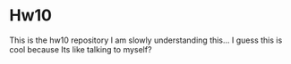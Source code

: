 # Hw10
This is the hw10 repository
I am slowly understanding this...
I guess this is cool because Its like talking to myself?
